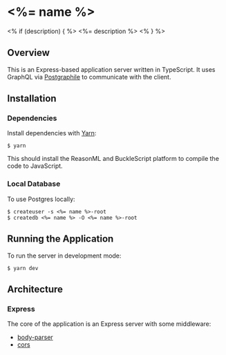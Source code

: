 # <%= name %>
<% if (description) { %>
<%= description %>
<% } %>
## Overview

This is an Express-based application server written in TypeScript. It uses GraphQL via [Postgraphile](https://www.graphile.org/) to communicate with the client.

## Installation

### Dependencies

Install dependencies with [Yarn](http://yarnpkg.com):

    $ yarn

This should install the ReasonML and BuckleScript platform to compile the code to JavaScript.

### Local Database

To use Postgres locally:

    $ createuser -s <%= name %>-root
    $ createdb <%= name %> -O <%= name %>-root

## Running the Application

To run the server in development mode:

    $ yarn dev

## Architecture

### Express

The core of the application is an Express server with some middleware:

* [body-parser](https://github.com/expressjs/body-parser)
* [cors](https://github.com/expressjs/cors)
